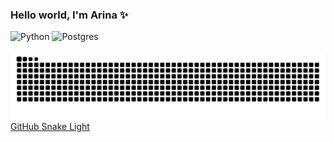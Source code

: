 ### Hello world, I'm Arina ✨



![Python](https://img.shields.io/badge/python-3670A0?style=for-the-badge&logo=python&logoColor=ffdd54)
![Postgres](https://img.shields.io/badge/postgres-%23316192.svg?style=for-the-badge&logo=postgresql&logoColor=white)




![](https://raw.githubusercontent.com/Sol-Arina/Sol-Arina/output/github-contribution-grid-snake-dark.svg#gh-dark-mode-only)
[GitHub Snake Light](https://raw.githubusercontent.com/Sol-Arina/Sol-Arina/output/github-contribution-grid-snake.svg#gh-light-mode-only)
<!--
**Sol-Arina/Sol-Arina** is a ✨ _special_ 👋 repository because its `README.md` (this file) appears on your GitHub profile.
[![Top Langs](https://github-readme-stats.vercel.app/api/top-langs/?username=Sol-Arina&layout=compact&theme=tokyonight)](https://github.com/Sol-Arina/github-readme-stats)
[![Arina's GitHub stats](https://github-readme-stats.vercel.app/api?username=Sol-Arina&show_icons=true&theme=tokyonight)](https://github.com/Sol-Arina/github-readme-stats)
[![Typing SVG](https://readme-typing-svg.herokuapp.com?color=%2336BCF7&lines=computational+linguistics+student)](https://git.io/typing-svg)
[![trophy](https://github-profile-trophy.vercel.app/?username=Sol-Arina&theme=tokyonight&title=-Issues&margin-w=15)](https://github.com/Sol-Arina/github-profile-trophy)

[![codewars](https://www.codewars.com/users/Ashling_Burns%20/badges/micro)](https://www.codewars.com/users/Ashling_Burns%20)
Here are some ideas to get you started:

- 🔭 I’m currently working on ...
- 🌱 I’m currently learning ...
- 👯 I’m looking to collaborate on ...
- 🤔 I’m looking for help with ...
- 💬 Ask me about ...
- 📫 How to reach me: ...
- 😄 Pronouns: ...
- ⚡ Fun fact: ...
-->
